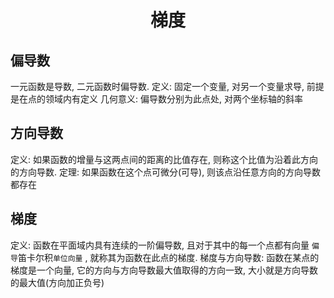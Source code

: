 # <center>梯度</center>

## 偏导数

一元函数是导数, 二元函数时偏导数.
定义: 固定一个变量, 对另一个变量求导, 前提是在点的领域内有定义
几何意义: 偏导数分别为此点处, 对两个坐标轴的斜率

## 方向导数

定义: 如果函数的增量与这两点间的距离的比值存在, 则称这个比值为沿着此方向的方向导数.
定理: 如果函数在这个点可微分(可导), 则该点沿任意方向的方向导数都存在

## 梯度

定义: 函数在平面域内具有连续的一阶偏导数, 且对于其中的每一个点都有向量 `偏导`笛卡尔积`单位向量` , 就称其为函数在此点的梯度.
梯度与方向导数: 函数在某点的梯度是一个向量, 它的方向与方向导数最大值取得的方向一致, 大小就是方向导数的最大值(方向加正负号)



